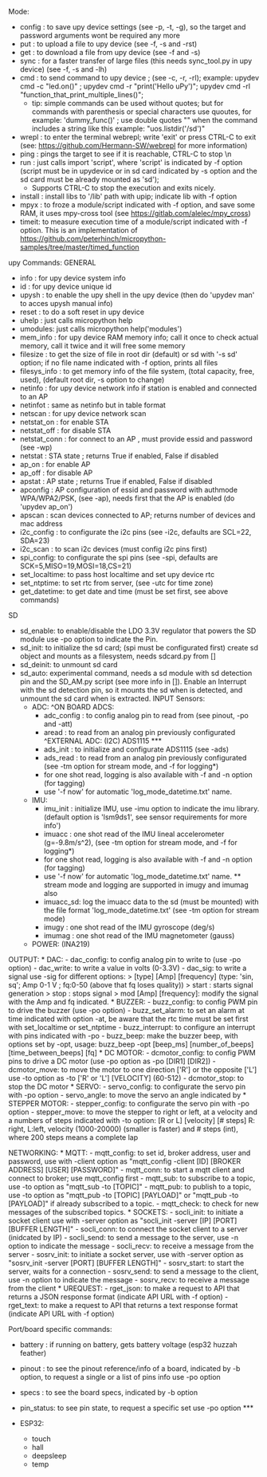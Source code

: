 Mode:

- config : to save upy device settings (see -p, -t, -g),
    so the target and password arguments wont be required any more
- put : to upload a file to upy device (see -f, -s and -rst)
- get : to download a file from upy device (see -f and -s)
- sync : for a faster transfer of large files
(this needs sync_tool.py in upy device) (see -f, -s and -lh)
- cmd : to send command to upy device ; (see -c, -r, -rl);
    example: upydev cmd -c "led.on()" ; upydev cmd -r "print('Hello uPy')";
            upydev cmd -rl "function_that_print_multiple_lines()";
  - tip: simple commands can be used without quotes;
but for commands with parenthesis or special characters use quoutes,
for example: 'dummy_func()' ; use double quotes "" when the command
includes a string like this example: "uos.listdir('/sd')"
- wrepl : to enter the terminal webrepl; write 'exit' or press CTRL-C to exit
    (see: https://github.com/Hermann-SW/webrepl for more information)
- ping : pings the target to see if it is reachable, CTRL-C to stop \n
- run : just calls import 'script', where 'script' is indicated by -f option
    (script must be in upydevice or in sd card indicated by -s option
    and the sd card must be already mounted as 'sd');
    * Supports CTRL-C to stop the execution and exits nicely.
- install : install libs to '/lib' path with upip; indicate lib with -f option
- mpyx : to froze a module/script indicated with -f option, and save some RAM,
    it uses mpy-cross tool (see https://gitlab.com/alelec/mpy_cross)
- timeit: to measure execution time of a module/script indicated with -f option.
    This is an implementation of
    https://github.com/peterhinch/micropython-samples/tree/master/timed_function

upy Commands:
GENERAL

- info : for upy device system info
- id : for upy device unique id
- upysh : to enable the upy shell in the upy device (then do 'upydev man' to
    acces upysh manual info)
- reset : to do a soft reset in upy device
- uhelp : just calls micropython help
- umodules: just calls micropython help('modules')
- mem_info : for upy device RAM memory info; call it once to check actual memory,
    call it twice and it will free some memory
- filesize : to get the size of file in root dir (default) or sd with '-s sd' option;
    if no file name indicated with -f option, prints all files
- filesys_info : to get memory info of the file system, (total capacity, free, used),
    (default root dir, -s option to change)
- netinfo : for upy device network info if station is enabled and connected to an AP
- netinfot : same as netinfo but in table format
- netscan : for upy device network scan
- netstat_on : for enable STA
- netstat_off : for disable STA
- netstat_conn : for connect to an AP , must provide essid and password (see -wp)
- netstat : STA state ; returns True if enabled, False if disabled
- ap_on : for enable AP
- ap_off : for disable AP
- apstat : AP state ; returns True if enabled, False if disabled
- apconfig : AP configuration of essid and password with authmode WPA/WPA2/PSK,
    (see -ap), needs first that the AP is enabled (do 'upydev ap_on')
- apscan : scan devices connected to AP; returns number of devices and mac address
- i2c_config : to configurate the i2c pins (see -i2c, defaults are SCL=22, SDA=23)
- i2c_scan : to scan i2c devices (must config i2c pins first)
- spi_config: to configurate the spi pins (see -spi, defaults are SCK=5,MISO=19,MOSI=18,CS=21)
- set_localtime: to pass host localtime and set upy device rtc
- set_ntptime: to set rtc from server, (see -utc for time zone)
- get_datetime: to get date and time (must be set first, see above commands)

SD

- sd_enable: to enable/disable the LDO 3.3V regulator that powers the SD module
    use -po option to indicate the Pin.
- sd_init: to initialize the sd card; (spi must be configurated first)
    create sd object and mounts as a filesystem, needs sdcard.py from []
- sd_deinit: to unmount sd card
- sd_auto: experimental command, needs a sd module with sd detection pin
    and the SD_AM.py script (see more info in []). Enable an Interrupt
    with the sd detection pin, so it mounts the sd when is detected,
    and unmount the sd card when is extracted.
INPUT
Sensors:
  - ADC:
^ON BOARD ADCS:
    - adc_config : to config analog pin to read from (see pinout, -po and -att)
    - aread : to read from an analog pin previously configurated
    ^EXTERNAL ADC: (I2C) ADS1115 ***
    - ads_init : to initialize and configurate ADS1115 (see -ads)
    - ads_read : to read from an analog pin previously configurated
    (see -tm option for stream mode, and -f for logging*)
    * for one shot read, logging is also available with -f and
        -n option (for tagging)
    * use '-f now' for automatic 'log_mode_datetime.txt' name.
  - IMU:
    - imu_init : initialize IMU, use -imu option to indicate the imu library.
    (default option is 'lsm9ds1', see sensor requirements for more info')
    - imuacc : one shot read of the IMU lineal accelerometer (g=-9.8m/s^2),
    (see -tm option for stream mode, and -f for logging*)
    * for one shot read, logging is also available with -f and
        -n option (for tagging)
    * use '-f now' for automatic 'log_mode_datetime.txt' name.
    ** stream mode and logging are supported in imugy and imumag also
    - imuacc_sd: log the imuacc data to the sd (must be mounted)
    with the file format 'log_mode_datetime.txt'
    (see -tm option for stream mode)
    - imugy :  one shot read of the IMU gyroscope (deg/s)
    - imumag : one shot read of the IMU magnetometer (gauss)
  - POWER:
(INA219)

OUTPUT:
    * DAC:
        - dac_config: to config analog pin to write to (use -po option)
        - dac_write: to write a value in volts (0-3.3V)
        - dac_sig: to write a signal use -sig for different options:
                  > [type] [Amp] [frequency]
                    (type: 'sin, sq'; Amp 0-1 V ; fq:0-50 (above that fq loses quality))
                  > start : starts signal generation
                  > stop : stops signal
                  > mod [Amp] [frequency]: modify the signal with the Amp and fq indicated.
    * BUZZER:
        - buzz_config: to config PWM pin to drive the buzzer (use -po option)
        - buzz_set_alarm: to set an alarm at time indicated with option -at, be
                         aware that the rtc time must be set first with set_localtime
                         or set_ntptime
        - buzz_interrupt: to configure an interrupt with pins indicated with -po
        - buzz_beep: make the buzzer beep, with options set by -opt,
                    usage: buzz_beep -opt [beep_ms] [number_of_beeps] [time_between_beeps] [fq]
    * DC MOTOR:
        - dcmotor_config: to config PWM pins to drive a DC motor (use -po option as -po [DIR1] [DIR2])
        - dcmotor_move: to move the motor to one direction ['R'] or the opposite ['L']
                        use -to option as -to ['R' or 'L'] [VELOCITY] (60-512)
        - dcmotor_stop: to stop the DC motor
    * SERVO:
        - servo_config: to configurate the servo pin with -po option
        - servo_angle: to move the servo an angle indicated by
    * STEPPER MOTOR:
        - stepper_config: to configurate the servo pin with -po option
        - stepper_move: to move the stepper to right or left, at a velocity and
                       a numbers of steps indicated with -to option: [R or L] [velocity] [# steps]
                       R: right, L:left, velocity (1000-20000) (smaller is faster) and
                       # steps (int), where 200 steps means a complete lap

NETWORKING:
    * MQTT:
        - mqtt_config: to set id, broker address, user and password, use with -client option
                       as "mqtt_config -client [ID] [BROKER ADDRESS] [USER] [PASSWORD]"
        - mqtt_conn: to start a mqtt client and connect to broker; use mqtt_config first
        - mqtt_sub: to subscribe to a topic, use -to option as "mqtt_sub -to [TOPIC]"
        - mqtt_pub: to publish to a topic, use -to option as "mqtt_pub -to [TOPIC] [PAYLOAD]" or
                    "mqtt_pub -to [PAYLOAD]" if already subscribed to a topic.
        - mqtt_check: to check for new messages of the subscribed topics.
    * SOCKETS:
        - socli_init: to initiate a socket client use with -server option as
                      "socli_init -server [IP] [PORT] [BUFFER LENGTH]"
        - socli_conn: to connect the socket client to a server (inidcated by IP)
        - socli_send: to send a message to the server, use -n option to indicate
                      the message
        - socli_recv: to receive a message from the server
        - sosrv_init: to initiate a socket server, use with -server option as
                      "sosrv_init -server [PORT] [BUFFER LENGTH]"
        - sosrv_start: to start the server, waits for a connection
        - sosrv_send: to send a message to the client, use -n option to indicate
                      the message
        - sosrv_recv: to receive a message from the client
    * UREQUEST:
        - rget_json: to make a request to API that returns a JSON response format
                    (indicate API URL with -f option)
        - rget_text: to make a request to API that returns a text response format
                    (indicate API URL with -f option)

Port/board specific commands:

- battery : if running on battery, gets battery voltage (esp32 huzzah feather)
- pinout : to see the pinout reference/info of a board, indicated by -b option,
    to request a single or a list of pins info use -po option
- specs : to see the board specs, indicated by -b option
- pin_status: to see pin state, to request a specific set use -po option ***

- ESP32:
  - touch
  - hall
  - deepsleep
  - temp
